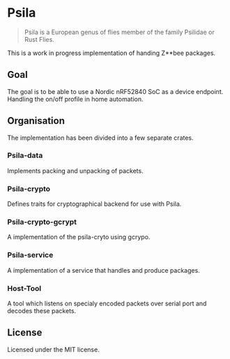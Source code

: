 # Psila

> Psila is a European genus of flies member of the family Psilidae or Rust
> Flies.

This is a work in progress implementation of handing Z**bee packages.

## Goal

The goal is to be able to use a Nordic nRF52840 SoC as a device endpoint.
Handling the on/off profile in home automation.

## Organisation

The implementation has been divided into a few separate crates.

### Psila-data

Implements packing and unpacking of packets.

### Psila-crypto

Defines traits for cryptographical backend for use with Psila.

### Psila-crypto-gcrypt

A implementation of the psila-cryto using gcrypo.

### Psila-service

A implementation of a service that handles and produce packages.

### Host-Tool

A tool which listens on specialy encoded packets over serial port and decodes
these packets.

## License

Licensed under the MIT license.
